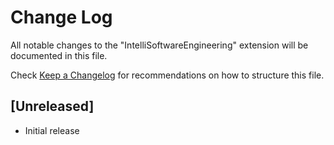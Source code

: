 # Change Log

All notable changes to the "IntelliSoftwareEngineering" extension will be documented in this file.

Check [Keep a Changelog](http://keepachangelog.com/) for recommendations on how to structure this file.

## [Unreleased]

- Initial release